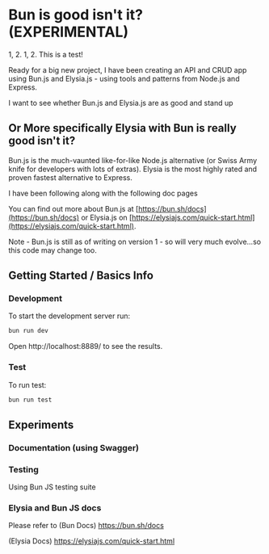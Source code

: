 # Bun is good isn't it? (EXPERIMENTAL)

1, 2. 1, 2. This is a test!

Ready for a big new project, I have been creating an API and CRUD app using Bun.js and Elysia.js - using tools and patterns from Node.js and Express.

I want to see whether Bun.js and Elysia.js are as good and stand up

## Or More specifically Elysia with Bun is really good isn't it?

Bun.js is the much-vaunted like-for-like Node.js alternative (or Swiss Army knife for developers with lots of extras). Elysia is the most highly rated and proven fastest alternative to Express.

I have been following along with the following doc pages

You can find out more about Bun.js at [https://bun.sh/docs](https://bun.sh/docs) or Elysia.js on [https://elysiajs.com/quick-start.html](https://elysiajs.com/quick-start.html).

Note - Bun.js is still as of writing on version 1 - so will very much evolve...so this code may change too.

## Getting Started / Basics Info

### Development

To start the development server run:

```bash
bun run dev
```

Open http://localhost:8889/ to see the results.

### Test

To run test:

```bash
bun run test
```

## Experiments

### Documentation (using Swagger)

### Testing

Using Bun JS testing suite

### Elysia and Bun JS docs

Please refer to (Bun Docs) https://bun.sh/docs

(Elysia Docs) https://elysiajs.com/quick-start.html

<!---

## Objectives (Personal)

- handlers and context - body, query, params, store, set . status / headers / redirect

- explore bun testing
- use html
- using sqlite db (using Drizzle ORM later)
- use typescript
- use env variables
- use routers / controllers
- understand the context handler - res req
- understand guards / hooks
- understand middleware, hooks, auths
- OnResponse, OnError
- Streams / Blobs
- file io API / generate txt - make some ascii art - https://www.npmjs.com/package/figlet / https://devhints.io/figlet
- Websockets
- use swagger
- use CORS
- use logger
- use Helmet

Done:


# Learningz (Personal)

- '' - a second apostrophe let's you keep an apostrophe in JSON body for sqlite
- updating autoincrement to 666 is hard


--->
